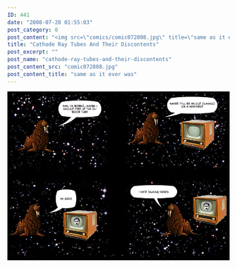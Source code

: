 ```yaml
---
ID: 441
date: "2008-07-28 01:55:03"
post_category: 0
post_content: "<img src=\"comics/comic072808.jpg\" title=\"same as it ever was\" />"
title: "Cathode Ray Tubes And Their Discontents"
post_excerpt: ""
post_name: "cathode-ray-tubes-and-their-discontents"
post_content_src: "comic072808.jpg"
post_content_title: "same as it ever was"
---
```



[![same as it ever was](/comics-hi-res/comic072808.jpg)](/comics-hi-res/comic072808.jpg)
